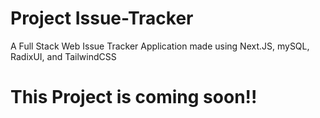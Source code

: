 # Project Issue-Tracker
A Full Stack Web Issue Tracker Application made using Next.JS, mySQL, RadixUI, and TailwindCSS
# This Project is coming soon!!
